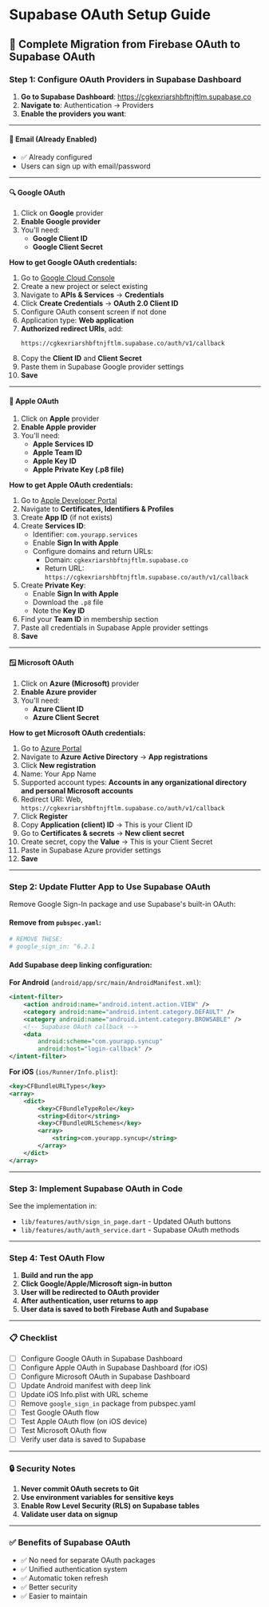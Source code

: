 # Supabase OAuth Setup Guide

## 🚀 Complete Migration from Firebase OAuth to Supabase OAuth

### Step 1: Configure OAuth Providers in Supabase Dashboard

1. **Go to Supabase Dashboard**: https://cgkexriarshbftnjftlm.supabase.co
2. **Navigate to**: Authentication → Providers
3. **Enable the providers you want**:

---

#### 📧 **Email (Already Enabled)**
- ✅ Already configured
- Users can sign up with email/password

---

#### 🔍 **Google OAuth**

1. Click on **Google** provider
2. **Enable Google provider**
3. You'll need:
   - **Google Client ID**
   - **Google Client Secret**

**How to get Google OAuth credentials:**

1. Go to [Google Cloud Console](https://console.cloud.google.com/)
2. Create a new project or select existing
3. Navigate to **APIs & Services** → **Credentials**
4. Click **Create Credentials** → **OAuth 2.0 Client ID**
5. Configure OAuth consent screen if not done
6. Application type: **Web application**
7. **Authorized redirect URIs**, add:
   ```
   https://cgkexriarshbftnjftlm.supabase.co/auth/v1/callback
   ```
8. Copy the **Client ID** and **Client Secret**
9. Paste them in Supabase Google provider settings
10. **Save**

---

#### 🍎 **Apple OAuth**

1. Click on **Apple** provider
2. **Enable Apple provider**
3. You'll need:
   - **Apple Services ID**
   - **Apple Team ID**
   - **Apple Key ID**
   - **Apple Private Key (.p8 file)**

**How to get Apple OAuth credentials:**

1. Go to [Apple Developer Portal](https://developer.apple.com/account)
2. Navigate to **Certificates, Identifiers & Profiles**
3. Create **App ID** (if not exists)
4. Create **Services ID**:
   - Identifier: `com.yourapp.services`
   - Enable **Sign In with Apple**
   - Configure domains and return URLs:
     - Domain: `cgkexriarshbftnjftlm.supabase.co`
     - Return URL: `https://cgkexriarshbftnjftlm.supabase.co/auth/v1/callback`
5. Create **Private Key**:
   - Enable **Sign In with Apple**
   - Download the `.p8` file
   - Note the **Key ID**
6. Find your **Team ID** in membership section
7. Paste all credentials in Supabase Apple provider settings
8. **Save**

---

#### 🪟 **Microsoft OAuth**

1. Click on **Azure (Microsoft)** provider
2. **Enable Azure provider**
3. You'll need:
   - **Azure Client ID**
   - **Azure Client Secret**

**How to get Microsoft OAuth credentials:**

1. Go to [Azure Portal](https://portal.azure.com/)
2. Navigate to **Azure Active Directory** → **App registrations**
3. Click **New registration**
4. Name: Your App Name
5. Supported account types: **Accounts in any organizational directory and personal Microsoft accounts**
6. Redirect URI: Web, `https://cgkexriarshbftnjftlm.supabase.co/auth/v1/callback`
7. Click **Register**
8. Copy **Application (client) ID** → This is your Client ID
9. Go to **Certificates & secrets** → **New client secret**
10. Create secret, copy the **Value** → This is your Client Secret
11. Paste in Supabase Azure provider settings
12. **Save**

---

### Step 2: Update Flutter App to Use Supabase OAuth

Remove Google Sign-In package and use Supabase's built-in OAuth:

#### Remove from `pubspec.yaml`:
```yaml
# REMOVE THESE:
# google_sign_in: ^6.2.1
```

#### Add Supabase deep linking configuration:

**For Android** (`android/app/src/main/AndroidManifest.xml`):
```xml
<intent-filter>
    <action android:name="android.intent.action.VIEW" />
    <category android:name="android.intent.category.DEFAULT" />
    <category android:name="android.intent.category.BROWSABLE" />
    <!-- Supabase OAuth callback -->
    <data
        android:scheme="com.yourapp.syncup"
        android:host="login-callback" />
</intent-filter>
```

**For iOS** (`ios/Runner/Info.plist`):
```xml
<key>CFBundleURLTypes</key>
<array>
    <dict>
        <key>CFBundleTypeRole</key>
        <string>Editor</string>
        <key>CFBundleURLSchemes</key>
        <array>
            <string>com.yourapp.syncup</string>
        </array>
    </dict>
</array>
```

---

### Step 3: Implement Supabase OAuth in Code

See the implementation in:
- `lib/features/auth/sign_in_page.dart` - Updated OAuth buttons
- `lib/features/auth/auth_service.dart` - Supabase OAuth methods

---

### Step 4: Test OAuth Flow

1. **Build and run the app**
2. **Click Google/Apple/Microsoft sign-in button**
3. **User will be redirected to OAuth provider**
4. **After authentication, user returns to app**
5. **User data is saved to both Firebase Auth and Supabase**

---

### 📋 Checklist

- [ ] Configure Google OAuth in Supabase Dashboard
- [ ] Configure Apple OAuth in Supabase Dashboard (for iOS)
- [ ] Configure Microsoft OAuth in Supabase Dashboard
- [ ] Update Android manifest with deep link
- [ ] Update iOS Info.plist with URL scheme
- [ ] Remove `google_sign_in` package from pubspec.yaml
- [ ] Test Google OAuth flow
- [ ] Test Apple OAuth flow (on iOS device)
- [ ] Test Microsoft OAuth flow
- [ ] Verify user data is saved to Supabase

---

### 🔒 Security Notes

1. **Never commit OAuth secrets to Git**
2. **Use environment variables for sensitive keys**
3. **Enable Row Level Security (RLS) on Supabase tables**
4. **Validate user data on signup**

---

### ✅ Benefits of Supabase OAuth

- ✅ No need for separate OAuth packages
- ✅ Unified authentication system
- ✅ Automatic token refresh
- ✅ Better security
- ✅ Easier to maintain

